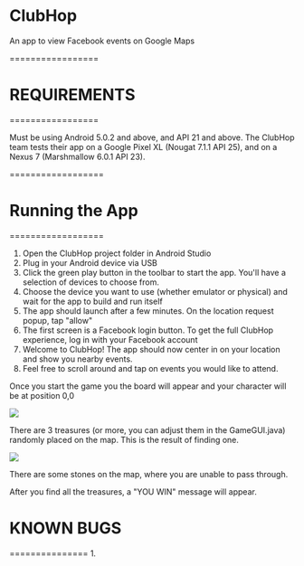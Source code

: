 ClubHop
==========================
An app to view Facebook events on Google Maps

=================
# REQUIREMENTS
=================

Must be using Android 5.0.2 and above, and API 21 and above. The ClubHop team tests their app on a Google Pixel XL (Nougat 7.1.1 API 25), and on a Nexus 7 (Marshmallow 6.0.1 API 23).

==================
# Running the App
==================

1. Open the ClubHop project folder in Android Studio
2. Plug in your Android device via USB
3. Click the green play button in the toolbar to start the app. You'll have a selection of devices to choose from. 
4. Choose the device you want to use (whether emulator or physical) and wait for the app to build and run itself
5. The app should launch after a few minutes. On the location request popup, tap "allow"
6. The first screen is a Facebook login button. To get the full ClubHop experience, log in with your Facebook account
7. Welcome to ClubHop! The app should now center in on your location and show you nearby events.
8. Feel free to scroll around and tap on events you would like to attend.

Once you start the game you the board will appear and your character will be at position 0,0 

![](http://i.imgur.com/qor9ibq.png)

There are 3 treasures (or more, you can adjust them in the GameGUI.java) randomly placed on the map. This is the result of finding one. 

![](http://i.imgur.com/9TiBmmL.png)

There are some stones on the map, where you are unable to pass through.

After you find all the treasures, a "YOU WIN" message will appear.

# KNOWN BUGS
===============
1. 

